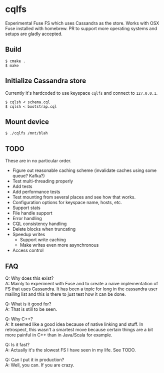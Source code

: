 # cqlfs
Experimental Fuse FS which uses Cassandra as the store. Works with OSX Fuse installed with homebrew. PR to support more operating systems and setups are gladly accepted.

## Build

    $ cmake .
    $ make
    
## Initialize Cassandra store

Currently it's hardcoded to use keyspace `cqlfs` and connect to `127.0.0.1`.

    $ cqlsh < schema.cql
    $ cqlsh < bootstrap.cql 

## Mount device 

    $ ./cqlfs /mnt/blah
    
    
## TODO

These are in no particular order.

* Figure out reasonable caching scheme (invalidate caches using some queue? Kafka?)
* Test multi-threading properly
* Add tests
* Add performance tests
* Test mounting from several places and see how that works.
* Configuration options for keyspace name, hosts, etc.
* Support stats
* File handle support
* Error handling
* CQL consistency handling
* Delete blocks when truncating
* Speedup writes
	* Support write caching
	* Make writes even more asynchronous
* Access control


## FAQ

Q: Why does this exist?<br />
A: Mainly to experiment with Fuse and to create a naive implementation of FS that uses Cassandra. It has been a topic for long in the cassandra user mailing list and this is there to just test how it can be done.

Q: What is it good for?<br />
A: That is still to be seen.

Q: Why C++?<br />
A: It seemed like a good idea because of native linking and stuff. In retrospect, this wasn't a smartest move because certain things are a bit more painful in C++ than in Java/Scala for example.

Q: Is it fast?<br />
A: Actually it's the slowest FS I have seen in my life. See TODO.

Q: Can I put it in production?<br />
A: Well, you can. If you are crazy.